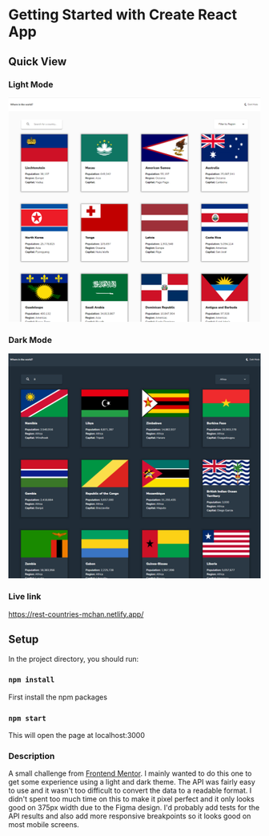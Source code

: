 # Getting Started with Create React App

## Quick View

### Light Mode
<img src="./src/Resources/rest-countries-preview-light.png">

### Dark Mode
<img src="./src/Resources/rest-countries-preview-dark.png">

### Live link
https://rest-countries-mchan.netlify.app/

## Setup

In the project directory, you should run:

### `npm install`

First install the npm packages

### `npm start`

This will open the page at localhost:3000

### Description
A small challenge from [Frontend Mentor](https://www.frontendmentor.io/challenges/rest-countries-api-with-color-theme-switcher-5cacc469fec04111f7b848ca). I mainly wanted to do this one to get some experience using a light and dark theme. The API was fairly easy to use and it wasn't too difficult to convert the data to a readable format. I didn't spent too much time on this to make it pixel perfect and it only looks good on 375px width due to the Figma design. I'd probably add tests for the API results and also add more responsive breakpoints so it looks good on most mobile screens.
